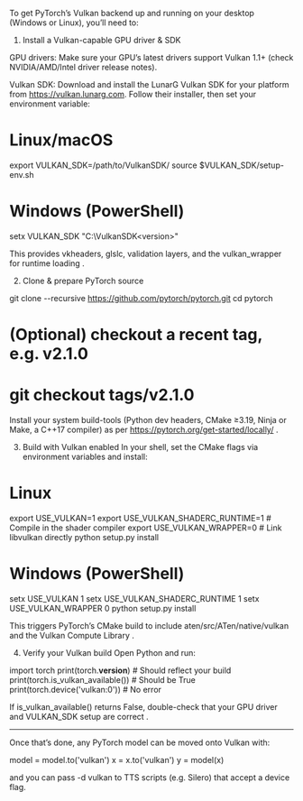 To get PyTorch’s Vulkan backend up and running on your desktop (Windows or Linux), you’ll need to:

1. Install a Vulkan-capable GPU driver & SDK

GPU drivers: Make sure your GPU’s latest drivers support Vulkan 1.1+ (check NVIDIA/AMD/Intel driver release notes).

Vulkan SDK: Download and install the LunarG Vulkan SDK for your platform from https://vulkan.lunarg.com. Follow their installer, then set your environment variable:

# Linux/macOS
export VULKAN_SDK=/path/to/VulkanSDK/<version>
source $VULKAN_SDK/setup-env.sh

# Windows (PowerShell)
setx VULKAN_SDK "C:\VulkanSDK\<version>"

This provides vkheaders, glslc, validation layers, and the vulkan_wrapper for runtime loading .



2. Clone & prepare PyTorch source

git clone --recursive https://github.com/pytorch/pytorch.git
cd pytorch
# (Optional) checkout a recent tag, e.g. v2.1.0
# git checkout tags/v2.1.0

Install your system build-tools (Python dev headers, CMake ≥3.19, Ninja or Make, a C++17 compiler) as per https://pytorch.org/get-started/locally/ .


3. Build with Vulkan enabled
In your shell, set the CMake flags via environment variables and install:

# Linux
export USE_VULKAN=1
export USE_VULKAN_SHADERC_RUNTIME=1    # Compile in the shader compiler
export USE_VULKAN_WRAPPER=0            # Link libvulkan directly
python setup.py install

# Windows (PowerShell)
setx USE_VULKAN 1
setx USE_VULKAN_SHADERC_RUNTIME 1
setx USE_VULKAN_WRAPPER 0
python setup.py install

This triggers PyTorch’s CMake build to include aten/src/ATen/native/vulkan and the Vulkan Compute Library .


4. Verify your Vulkan build
Open Python and run:

import torch
print(torch.__version__)                    # Should reflect your build
print(torch.is_vulkan_available())          # Should be True
print(torch.device('vulkan:0'))             # No error

If is_vulkan_available() returns False, double-check that your GPU driver and VULKAN_SDK setup are correct .




---

Once that’s done, any PyTorch model can be moved onto Vulkan with:

model = model.to('vulkan')
x = x.to('vulkan')
y = model(x)

and you can pass -d vulkan to TTS scripts (e.g. Silero) that accept a device flag.


